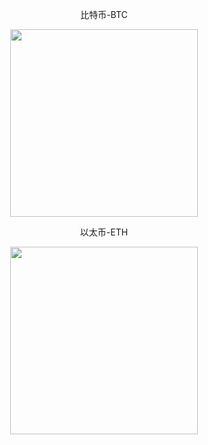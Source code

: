 
<p align="center">
比特币-BTC
</p>
<p align="center">
    <img width="300" src="https://github.com/vernesong/OpenClash/raw/master/img/BTC-Wallet.png">
</p>

<p align="center">
以太币-ETH
</p>
<p align="center">
    <img width="300" src="https://github.com/vernesong/OpenClash/raw/master/img/ETH-Wallet.png">
</p>